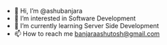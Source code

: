 - 👋 Hi, I’m @ashubanjara
- 👀 I’m interested in Software Development
- 🌱 I’m currently learning Server Side Development
- 📫 How to reach me banjaraashutosh@gmail.com

<!---
ashubanjara/ashubanjara is a ✨ special ✨ repository because its `README.md` (this file) appears on your GitHub profile.
You can click the Preview link to take a look at your changes.
--->
